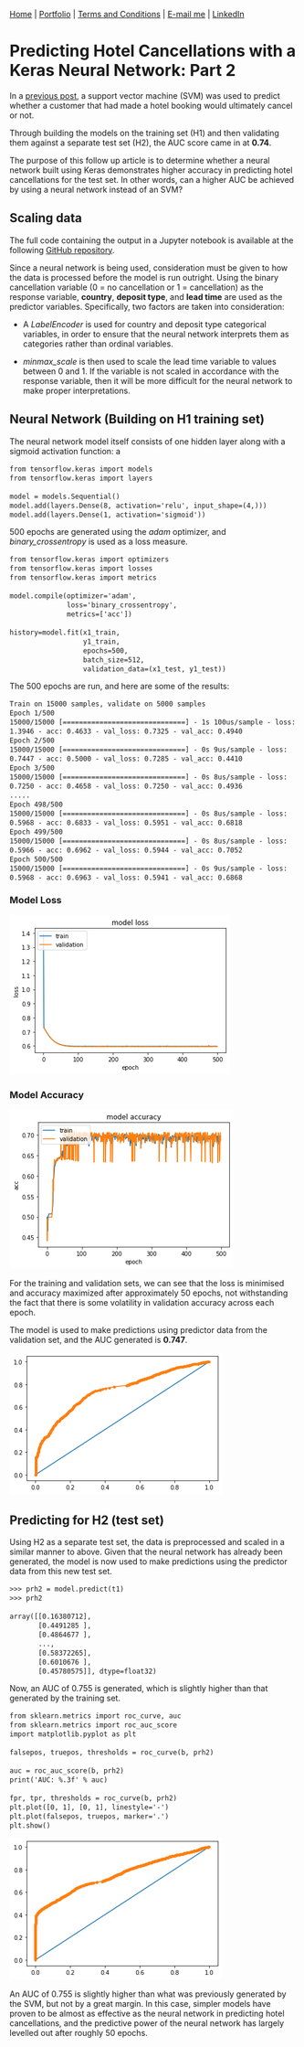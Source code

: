 [Home](https://mgcodesandstats.github.io/) |
[Portfolio](https://mgcodesandstats.github.io/portfolio/) |
[Terms and Conditions](https://mgcodesandstats.github.io/terms/) |
[E-mail me](mailto:contact@michaeljgrogan.com) |
[LinkedIn](https://www.linkedin.com/in/michaeljgrogan/)

# Predicting Hotel Cancellations with a Keras Neural Network: Part 2

In a [previous post](https://www.michael-grogan.com/hotel-cancellations/), a support vector machine (SVM) was used to predict whether a customer that had made a hotel booking would ultimately cancel or not.

Through building the models on the training set (H1) and then validating them against a separate test set (H2), the AUC score came in at **0.74**.

The purpose of this follow up article is to determine whether a neural network built using Keras demonstrates higher accuracy in predicting hotel cancellations for the test set. In other words, can a higher AUC be achieved by using a neural network instead of an SVM?

## Scaling data

The full code containing the output in a Jupyter notebook is available at the following [GitHub repository](https://github.com/MGCodesandStats/hotel-cancellations-neuralnetwork).

Since a neural network is being used, consideration must be given to how the data is processed before the model is run outright. Using the binary cancellation variable (0 = no cancellation or 1 = cancellation) as the response variable, **country**, **deposit type**, and **lead time** are used as the predictor variables. Specifically, two factors are taken into consideration:

- A *LabelEncoder* is used for country and deposit type categorical variables, in order to ensure that the neural network interprets them as categories rather than ordinal variables.

- *minmax_scale* is then used to scale the lead time variable to values between 0 and 1. If the variable is not scaled in accordance with the response variable, then it will be more difficult for the neural network to make proper interpretations.

## Neural Network (Building on H1 training set)

The neural network model itself consists of one hidden layer along with a sigmoid activation function:
a
```
from tensorflow.keras import models
from tensorflow.keras import layers

model = models.Sequential()
model.add(layers.Dense(8, activation='relu', input_shape=(4,)))
model.add(layers.Dense(1, activation='sigmoid'))
```

500 epochs are generated using the *adam* optimizer, and *binary_crossentropy* is used as a loss measure.

```
from tensorflow.keras import optimizers
from tensorflow.keras import losses
from tensorflow.keras import metrics

model.compile(optimizer='adam',
              loss='binary_crossentropy',
              metrics=['acc'])

history=model.fit(x1_train,
                  y1_train,
                  epochs=500,
                  batch_size=512,
                  validation_data=(x1_test, y1_test))
```

The 500 epochs are run, and here are some of the results:

```
Train on 15000 samples, validate on 5000 samples
Epoch 1/500
15000/15000 [==============================] - 1s 100us/sample - loss: 1.3946 - acc: 0.4633 - val_loss: 0.7325 - val_acc: 0.4940
Epoch 2/500
15000/15000 [==============================] - 0s 9us/sample - loss: 0.7447 - acc: 0.5000 - val_loss: 0.7285 - val_acc: 0.4410
Epoch 3/500
15000/15000 [==============================] - 0s 8us/sample - loss: 0.7250 - acc: 0.4658 - val_loss: 0.7250 - val_acc: 0.4936
.....
Epoch 498/500
15000/15000 [==============================] - 0s 8us/sample - loss: 0.5968 - acc: 0.6833 - val_loss: 0.5951 - val_acc: 0.6818
Epoch 499/500
15000/15000 [==============================] - 0s 8us/sample - loss: 0.5966 - acc: 0.6962 - val_loss: 0.5944 - val_acc: 0.7052
Epoch 500/500
15000/15000 [==============================] - 0s 9us/sample - loss: 0.5968 - acc: 0.6963 - val_loss: 0.5941 - val_acc: 0.6868
```

### Model Loss

![model-loss](model-loss.png)

### Model Accuracy

![model-accuracy](model-accuracy.png)

For the training and validation sets, we can see that the loss is minimised and accuracy maximized after approximately 50 epochs, not withstanding the fact that there is some volatility in validation accuracy across each epoch.

The model is used to make predictions using predictor data from the validation set, and the AUC generated is **0.747**.

![auc-1](auc-1.png)

## Predicting for H2 (test set)

Using H2 as a separate test set, the data is preprocessed and scaled in a similar manner to above. Given that the neural network has already been generated, the model is now used to make predictions using the predictor data from this new test set.

```
>>> prh2 = model.predict(t1)
>>> prh2

array([[0.16380712],
       [0.4491285 ],
       [0.4864677 ],
       ...,
       [0.58372265],
       [0.6010676 ],
       [0.45780575]], dtype=float32)
```

Now, an AUC of 0.755 is generated, which is slightly higher than that generated by the training set.

```
from sklearn.metrics import roc_curve, auc
from sklearn.metrics import roc_auc_score
import matplotlib.pyplot as plt

falsepos, truepos, thresholds = roc_curve(b, prh2)

auc = roc_auc_score(b, prh2)
print('AUC: %.3f' % auc)

fpr, tpr, thresholds = roc_curve(b, prh2)
plt.plot([0, 1], [0, 1], linestyle='-')
plt.plot(falsepos, truepos, marker='.')
plt.show()
```

![auc-2](auc-2.png)

An AUC of 0.755 is slightly higher than what was previously generated by the SVM, but not by a great margin. In this case, simpler models have proven to be almost as effective as the neural network in predicting hotel cancellations, and the predictive power of the neural network has largely levelled out after roughly 50 epochs.

